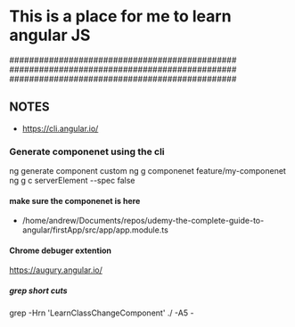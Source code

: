 # This is a place for me to learn angular JS

##############################################
##############################################
##############################################

## NOTES

- https://cli.angular.io/

### Generate componenet using the cli

ng generate component custom
ng g componenet feature/my-componenet
ng g c serverElement --spec false

#### make sure the componenet is here

- /home/andrew/Documents/repos/udemy-the-complete-guide-to-angular/firstApp/src/app/app.module.ts

#### Chrome debuger extention

https://augury.angular.io/

##### grep short cuts

grep -Hrn 'LearnClassChangeComponent' ./ -A5 -
